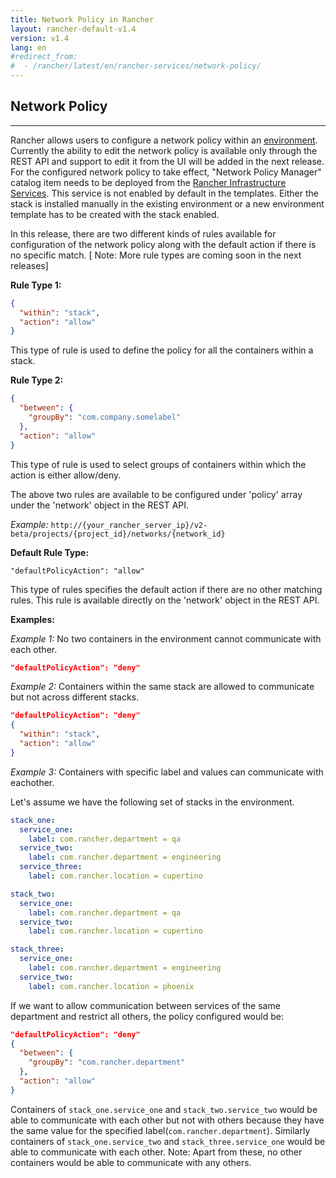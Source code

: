 ```yaml
---
title: Network Policy in Rancher
layout: rancher-default-v1.4
version: v1.4
lang: en
#redirect_from:
#  - /rancher/latest/en/rancher-services/network-policy/
---
```


## Network Policy
---

Rancher allows users to configure a network policy within an [environment]({{site.baseurl}}/rancher/{{page.version}}/{{page.lang}}/environments). Currently the ability to edit the network policy is available only through the REST API and support to edit it from the UI will be added in the next release. For the configured network policy to take effect, "Network Policy Manager" catalog item needs to be deployed from the [Rancher Infrastructure Services]({{site.baseurl}}/rancher/v1.4/en/rancher-services/). This service is not enabled by default in the templates. Either the stack is installed manually in the existing environment or a new environment template has to be created with the stack enabled.

In this release, there are two different kinds of rules available for configuration of the network policy along with the default action if there is no specific match. [ Note: More rule types are coming soon in the next releases]

**Rule Type 1:**

```json
{
  "within": "stack",
  "action": "allow"
}
```
This type of rule is used to define the policy for all the containers within a stack.


**Rule Type 2:**

```json
{
  "between": {
    "groupBy": "com.company.somelabel"
  },
  "action": "allow"
}
```
This type of rule is used to select groups of containers within which the action is either allow/deny.

The above two rules are available to be configured under 'policy' array under the 'network' object in the REST API.

*Example:* `http://{your_rancher_server_ip}/v2-beta/projects/{project_id}/networks/{network_id}`

**Default Rule Type:**

```
"defaultPolicyAction": "allow"
```

This type of rules specifies the default action if there are no other matching rules. This rule is available directly on the 'network' object in the REST API.

**Examples:**

*Example 1:* No two containers in the environment cannot communicate with each other.

```json
"defaultPolicyAction": "deny"
```

*Example 2:* Containers within the same stack are allowed to communicate but not across different stacks.

```json
"defaultPolicyAction": "deny"
{
  "within": "stack",
  "action": "allow"
}
```

*Example 3:* Containers with specific label and values can communicate with eachother.

Let's assume we have the following set of stacks in the environment.

```yaml
stack_one:
  service_one:
    label: com.rancher.department = qa
  service_two:
    label: com.rancher.department = engineering
  service_three:
    label: com.rancher.location = cupertino

stack_two:
  service_one:
    label: com.rancher.department = qa
  service_two:
    label: com.rancher.location = cupertino

stack_three:
  service_one:
    label: com.rancher.department = engineering
  service_two:
    label: com.rancher.location = phoenix
```

If we want to allow communication between services of the same department and restrict all others, the policy configured would be:

```json
"defaultPolicyAction": "deny"
{
  "between": {
    "groupBy": "com.rancher.department"
  },
  "action": "allow"
}
```

Containers of `stack_one.service_one` and `stack_two.service_two` would be able to communicate with each other but not with others because they have the same value for the specified label(`com.rancher.department`). Similarly containers of `stack_one.service_two` and `stack_three.service_one` would be able to communicate with each other. Note: Apart from these, no other containers would be able to communicate with any others.